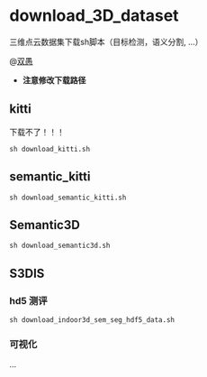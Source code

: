 <!--
 * @Author: your name
 * @Date: 2020-11-07 11:26:53
 * @LastEditTime: 2020-11-07 11:37:54
 * @LastEditors: Please set LastEditors
 * @Description: In User Settings Edit
 * @FilePath: /download_3D_dataset/README.md
-->
# download_3D_dataset
三维点云数据集下载sh脚本（目标检测，语义分割,   ...）

@[双愚](https://github.com/HuangCongQing)

* **注意修改下载路径**

## kitti

下载不了！！！

```
sh download_kitti.sh
```


## semantic_kitti


```
sh download_semantic_kitti.sh
```



## Semantic3D
```
sh download_semantic3d.sh
```


## S3DIS

###  hd5 测评
```
sh download_indoor3d_sem_seg_hdf5_data.sh
```

### 可视化


...


## 